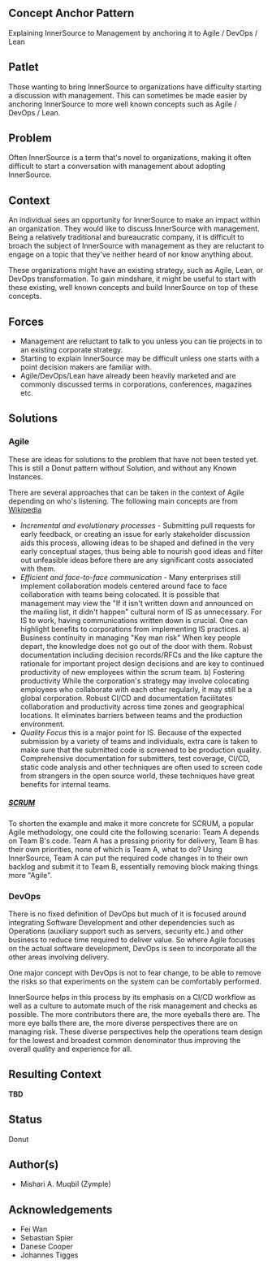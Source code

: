 ## Concept Anchor Pattern

Explaining InnerSource to Management by anchoring it to Agile / DevOps / Lean

## Patlet

Those wanting to bring InnerSource to organizations have difficulty starting a discussion with management. This can sometimes be made easier by anchoring InnerSource to more well known concepts such as Agile / DevOps / Lean.

## Problem
Often InnerSource is a term that's novel to organizations, making it often difficult to start a conversation with management about adopting InnerSource.

## Context
An individual sees an opportunity for InnerSource to make an impact within an organization. They would like to discuss InnerSource with management. Being a relatively traditional and bureaucratic company, it is difficult to broach the subject of InnerSource with management as they are reluctant to engage on a topic that they've neither heard of nor know anything about.

These organizations might have an existing strategy, such as Agile, Lean, or DevOps transformation. To gain mindshare, it might be useful to start with these existing, well known concepts and build InnerSource on top of these concepts.

## Forces
* Management are reluctant to talk to you unless you can tie projects in to an existing corporate strategy.
* Starting to explain InnerSource may be difficult unless one starts with a point decision makers are familiar with.
* Agile/DevOps/Lean have already been heavily marketed and are commonly discussed terms in corporations, conferences, magazines etc.

## Solutions
### Agile

These are ideas for solutions to the problem that have not been tested yet. This is still a Donut pattern without Solution, and without any Known Instances.

There are several approaches that can be taken in the context of Agile depending on who's listening. The following main concepts are from [Wikipedia](https://en.wikipedia.org/wiki/Agile_software_development)
* *Incremental and evolutionary processes* - Submitting pull requests for early feedback, or creating an issue for early stakeholder discussion aids this process, allowing ideas to be shaped and defined in the very early conceptual stages, thus being able to nourish good ideas and filter out unfeasible ideas before there are any significant costs associated with them.
* *Efficient and face-to-face communication* - Many enterprises still implement collaboration models centered around face to face collaboration with teams being colocated. It is possible that management may view the "If it isn't written down and announced on the mailing list, it didn't happen" cultural norm of IS as unnecessary. For IS to work, having communications written down is crucial.
One can highlight benefits to corporations from implementing IS practices.
a) Business continuity in managing "Key man risk"
When key people depart, the knowledge does not go out of the door with them. Robust documentation including decision records/RFCs and the like capture the rationale for important project design decisions and are key to continued productivity of new employees within the scrum team.
b) Fostering productivity
While the corporation's strategy may involve colocating employees who collaborate with each other regularly, it may still be a global corporation. Robust CI/CD and documentation facilitates collaboration and productivity across time zones and geographical locations. It eliminates barriers between teams and the production environment.
* *Quality Focus* this is a major point for IS. Because of the expected submission by a variety of teams and individuals, extra care is taken to make sure that the submitted code is screened to be production quality. Comprehensive documentation for submitters, test coverage, CI/CD, static code analysis and other techniques are often used to screen code from strangers in the open source world, these techniques have great benefits for internal teams.

##### [SCRUM](https://en.wikipedia.org/wiki/Scrum_%28software_development%29)
To shorten the example and make it more concrete for SCRUM, a popular Agile methodology, one could cite the following scenario:
Team A depends on Team B's code. Team A has a pressing priority for delivery, Team B has their own priorities, none of which is Team A, what to do? Using InnerSource, Team A can put the required code changes in to their own backlog and submit it to Team B, essentially removing block making things more "Agile".

### DevOps

There is no fixed definition of DevOps but much of it is focused around integrating Software Development and other dependencies such as Operations (auxiliary support such as servers, security etc.) and other business to reduce time required to deliver value. So where Agile focuses on the actual software development, DevOps is seen to incorporate all the other areas involving delivery.

One major concept with DevOps is not to fear change, to be able to remove the risks so that experiments on the system can be comfortably performed.

InnerSource helps in this process by its emphasis on a CI/CD workflow as well as a culture to automate much of the risk management and checks as possible. The more contributors there are, the more eyeballs there are. The more eye balls there are, the more diverse perspectives there are on managing risk. These diverse perspectives help the operations team design for the lowest and broadest common denominator thus improving the overall quality and experience for all.

## Resulting Context
**TBD**

## Status
Donut

## Author(s)
* Mishari A. Muqbil (Zymple)

## Acknowledgements
* Fei Wan
* Sebastian Spier
* Danese Cooper
* Johannes Tigges
